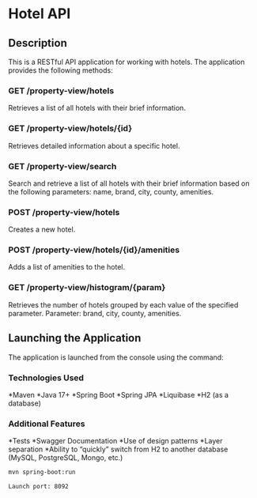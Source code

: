 # Hotel API

## Description

This is a RESTful API application for working with hotels. The application provides the following methods:

### GET /property-view/hotels

Retrieves a list of all hotels with their brief information.

### GET /property-view/hotels/{id}

Retrieves detailed information about a specific hotel.

### GET /property-view/search

Search and retrieve a list of all hotels with their brief information based on the following parameters: name, brand, city, county, amenities.

### POST /property-view/hotels

Creates a new hotel.

### POST /property-view/hotels/{id}/amenities

Adds a list of amenities to the hotel.

### GET /property-view/histogram/{param}

Retrieves the number of hotels grouped by each value of the specified parameter. Parameter: brand, city, county, amenities.

## Launching the Application

The application is launched from the console using the command:


### Technologies Used
*Maven
*Java 17+
*Spring Boot
*Spring JPA
*Liquibase
*H2 (as a database)

### Additional Features
*Tests
*Swagger Documentation
*Use of design patterns
*Layer separation
*Ability to “quickly” switch from H2 to another database (MySQL, PostgreSQL, Mongo, etc.)

```bash
mvn spring-boot:run

Launch port: 8092


